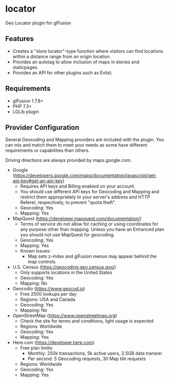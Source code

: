 # locator
Geo Locator plugin for glFusion

## Features
* Creates a "store locator"-type function where visitors can find locations
within a distance range from an origin location.
* Provides an autotag to allow inclusion of maps in stories and staticpages.
* Provides an API for other plugins such as Evlist.

## Requirements
* glFusion 1.7.8+
* PHP 7.3+
* LGLib plugin

## Provider Configuration
Several Geocoding and Mapping providers are included with the plugin. You can mix and match
them to meet your needs as some have different requirements or capabilities than others.

Driving directions are always provided by maps.google.com.

* Google (https://developers.google.com/maps/documentation/javascript/get-api-key#get-an-api-key)
  * Requires API keys and Billing enabled on your account.
  * You should use different API keys for Geocoding and Mapping and restrict them appropriately to your server's address and HTTP Referer, respectively, to prevent &quot;quota theft&quot;.
  * Geocoding: Yes
  * Mapping: Yes
* MapQuest (https://developer.mapquest.com/documentation/)
  * Terms of service do not allow for caching or using coordinates for any purpose other than mapping. Unless you have an Enhanced plan you should not use MapQuest for geocoding.
  * Geocoding: Yes
  * Mapping: Yes
  * Known Issues:
    * Map sets z-index and glFusion menus may appear behind the map controls.
* U.S. Census (https://geocoding.geo.census.gov/)
  * Only supports locations in the United States
  * Geocoding: Yes
  * Mapping: No
* Geocodio (https://www.geocod.io)
  * Free 2500 lookups per day
  * Regions: USA and Canada
  * Geocoding: Yes
  * Mapping: No
* OpenStreetMap (https://www.openstreetmap.org)
  * Check the site for terms and conditions, light usage is expected
  * Regions: Worldwide
  * Geocoding: Yes
  * Mapping: Yes
* Here.com (https://developer.here.com)
  * Free plan limits:
    * Monthly: 250k transactions, 5k active users, 2.5GB data transrer
    * Per second: 5 Geocoding requests, 30 Map tile requests
  * Regions: Worldwide
  * Geocoding: Yes
  * Mapping: Yes
